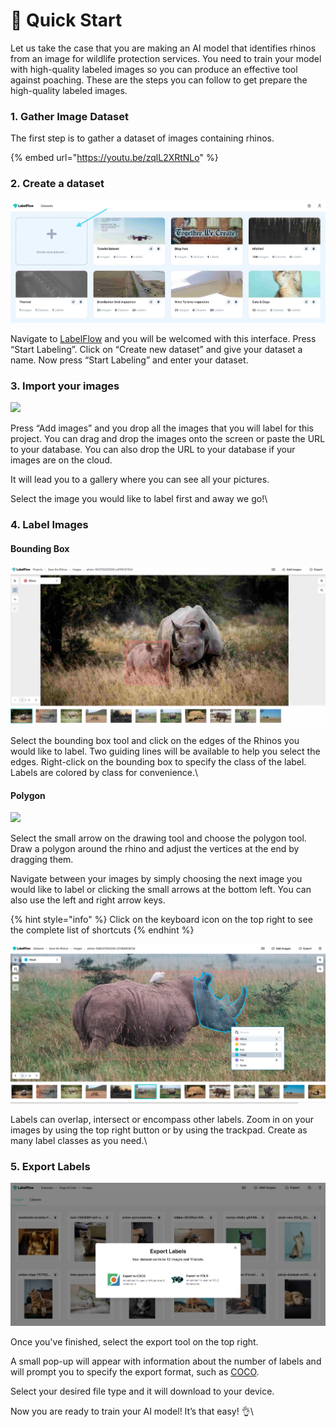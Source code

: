 # 🤸 Quick Start

Let us take the case that you are making an AI model that identifies rhinos from an image for wildlife protection services. You need to train your model with high-quality labeled images so you can produce an effective tool against poaching. These are the steps you can follow to get prepare the high-quality labeled images.

### 1. Gather Image Dataset

The first step is to gather a dataset of images containing rhinos.

{% embed url="https://youtu.be/zqlL2XRtNLo" %}

### 2. Create a dataset

![](<../.gitbook/assets/Screenshot 2021-11-26 at 16.35.33.jpg>)

Navigate to [LabelFlow](https://www.labelflow.ai) and you will be welcomed with this interface. Press “Start Labeling”. Click on  “Create new dataset” and give your dataset a name. Now press “Start Labeling” and enter your dataset.

### **3. Import your images**

![](<../.gitbook/assets/arrow\_add\_images (1).png>)

Press “Add images” and you drop all the images that you will label for this project. You can drag and drop the images onto the screen or paste the URL to your database. You can also drop the URL to your database if your images are on the cloud.

It will lead you to a gallery where you can see all your pictures.

Select the image you would like to label first and away we go!\


### 4. Label Images

#### Bounding Box

![](<../.gitbook/assets/Screenshot 2021-11-26 at 16.41.50.jpg>)

Select the bounding box tool and click on the edges of the Rhinos you would like to label. Two guiding lines will be available to help you select the edges. Right-click on the bounding box to specify the class of the label. Labels are colored by class for convenience.\


#### Polygon

![](../.gitbook/assets/polygon\_tool.png)

Select the small arrow on the drawing tool and choose the polygon tool. Draw a polygon around the rhino and adjust the vertices at the end by dragging them.

Navigate between your images by simply choosing the next image you would like to label or clicking the small arrows at the bottom left. You can also use the left and right arrow keys.

{% hint style="info" %}
Click on the keyboard icon on the top right to see the complete list of shortcuts
{% endhint %}



![](../.gitbook/assets/screen-shot-2021-08-19-at-1.03.26-pm.png)

Labels can overlap, intersect or encompass other labels. Zoom in on your images by using the top right button or by using the trackpad. Create as many label classes as you need.\


### 5. Export Labels

![](<../.gitbook/assets/Screenshot 2021-11-26 at 16.45.51.jpg>)

Once you've finished, select the export tool on the top right.

A small pop-up will appear with information about the number of labels and will prompt you to specify the export format, such as [COCO](https://cocodataset.org/#home).

Select your desired file type and it will download to your device.

Now you are ready to train your AI model! It’s that easy! 👌\
